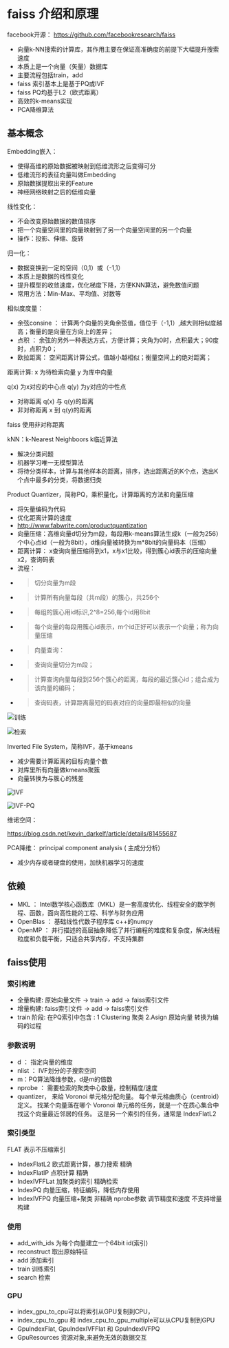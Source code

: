 
# faiss 介绍和原理
facebook开源：
  https://github.com/facebookresearch/faiss
- 向量k-NN搜索的计算库，其作用主要在保证高准确度的前提下大幅提升搜索速度
- 本质上是一个向量（矢量）数据库
- 主要流程包括train，add
- faiss 索引基本上是基于PQ或IVF
- faiss PQ均基于L2（欧式距离）
- 高效的k-means实现
- PCA降维算法


## 基本概念

Embedding嵌入：
 - 使得高维的原始数据被映射到低维流形之后变得可分
 - 低维流形的表征向量叫做Embedding
 - 原始数据提取出来的Feature
 - 神经网络映射之后的低维向量

线性变化：
- 不会改变原始数据的数值排序
- 把一个向量空间里的向量映射到了另一个向量空间里的另一个向量
- 操作：投影、伸缩、旋转

归一化：
 - 数据变换到一定的空间（0,1）或（-1,1）
 - 本质上是数据的线性变化
 - 提升模型的收敛速度，优化梯度下降，方便KNN算法，避免数值问题
 - 常用方法：Min-Max、平均值、对数等
 

相似度度量：
- 余弦consine ： 计算两个向量的夹角余弦值，值位于（-1,1）,越大则相似度越高；衡量的是向量在方向上的差异；
- 点积 ： 余弦的另外一种表达方式，方便计算；夹角为0时，点积最大；90度时，点积为0；
- 欧拉距离： 空间距离计算公式，值越小越相似；衡量空间上的绝对距离；

距离计算:
x 为待检索向量 
y 为库中向量

q(x) 为x对应的中心点
q(y) 为y对应的中性点

- 对称距离  q(x) 与 q(y)的距离
- 非对称距离 x 到 q(y)的距离

faiss 使用非对称距离

kNN：k-Nearest Neighboors k临近算法
- 解决分类问题
- 机器学习唯一无模型算法
- 将待分类样本，计算与其他样本的距离，排序，选出距离近的K个点，选出K个点中最多的分类，将数据归类

Product Quantizer，简称PQ，乘积量化，计算距离的方法和向量压缩
 - 将矢量编码为代码
 - 优化距离计算的速度
 - http://www.fabwrite.com/productquantization
 - 向量压缩：高维向量d切分为m段，每段用k-means算法生成k（一般为256）个中心点id（一般为8bit），d维向量被转换为m*8bit的向量码本（压缩）
 - 距离计算： x查询向量压缩得到x1，x与x1比较，得到簇心id表示的压缩向量x2，查询码表
 - 流程：
 - > 切分向量为m段
 - > 计算所有向量每段（共m段）的簇心，共256个
 - > 每组的簇心用id标识,2^8=256,每个id用8bit
 - > 每个向量的每段用簇心id表示，m个id正好可以表示一个向量；称为向量压缩
 - > 向量查询：
 - > 查询向量切分为m段；
 - > 计算查询向量每段到256个簇心的距离，每段的最近簇心id；组合成为该向量的编码；
 - > 查询码表，计算距离最短的码表对应的向量即最相似的向量
 
 ![训练](https://github.com/neoguojing/docs/blob/main/ai/PQ-train.png)
 
 ![检索](https://github.com/neoguojing/docs/blob/main/ai/PQ-search.png)
 
Inverted File System，简称IVF，基于kmeans
- 减少需要计算距离的目标向量个数
- 对库里所有向量做kmeans聚簇
- 向量转换为与簇心的残差

![IVF](https://github.com/neoguojing/docs/blob/main/ai/IVF-IVF.png)

![IVF-PQ](https://github.com/neoguojing/docs/blob/main/ai/IVF-IVF-PQ.png)

维诺空间：

https://blog.csdn.net/kevin_darkelf/article/details/81455687

PCA降维： principal component analysis ( 主成分分析)
- 减少内存或者硬盘的使用，加快机器学习的速度
  


## 依赖

- MKL ： Intel数学核心函数库（MKL）是一套高度优化、线程安全的数学例程、函数，面向高性能的工程、科学与财务应用
- OpenBlas ： 基础线性代数子程序库 c++的numpy
- OpenMP ： 并行描述的高层抽象降低了并行编程的难度和复杂度，解决线程粒度和负载平衡，只适合共享内存，不支持集群

## faiss使用

### 索引构建

- 全量构建: 原始向量文件 -> train -> add -> faiss索引文件
- 增量构建: faiss索引文件 -> add ->  faiss索引文件   
- train 阶段: 在PQ索引中包含 : 1 Clustering 聚类  2.Asign 原始向量 转换为编码的过程

### 参数说明
- d ： 指定向量的维度
- nlist ： IVF划分的子搜索空间
- m：PQ算法降维参数，d是m的倍数
- nprobe ： 需要检索的聚类中心数量，控制精度/速度
- quantizer， 来给 Voronoi 单元格分配向量。 每个单元格由质心（centroid）定义。 找某个向量落在哪个 Voronoi 单元格的任务，就是一个在质心集合中找这个向量最近邻居的任务。 这是另一个索引的任务，通常是 IndexFlatL2
### 索引类型

FLAT 表示不压缩索引

- IndexFlatL2 欧式距离计算，暴力搜索 精确
- IndexFlatIP 点积计算    精确
- IndexIVFFLat 加聚类的索引  精确检索
- IndexPQ 向量压缩，特征编码，降低内存使用
- IndexIVFPQ 向量压缩+聚类   非精确 nprobe参数 调节精度和速度 不支持增量构建

### 使用
- add_with_ids 为每个向量建立一个64bit id(索引)
- reconstruct 取出原始特征
- add 添加索引
- train 训练索引
- search 检索

### GPU

- index_gpu_to_cpu可以将索引从GPU复制到CPU，
- index_cpu_to_gpu 和 index_cpu_to_gpu_multiple可以从CPU复制到GPU
- GpuIndexFlat, GpuIndexIVFFlat 和 GpuIndexIVFPQ
- GpuResources 资源对象,来避免无效的数据交互

